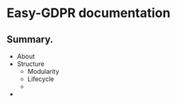 # Easy-GDPR documentation

## Summary.
- About
- Structure
    - Modularity
    - Lifecycle
    - 
- 